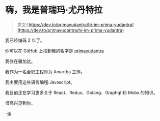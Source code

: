 # 嗨，我是普瑞玛·尤丹特拉

> 原文:[https://dev.to/primayudantra/hi-im-prima-yudantra](https://dev.to/primayudantra/hi-im-prima-yudantra)

我已经编码 2 年了。

你可以在 GitHub 上找到我的名字是 [primayudantra](https://github.com/primayudantra)

我住在雅加达。

我作为一名全职工程师为 Amartha 工作。

我主要用这些语言编程:Javascript。

我目前正在学习更多关于 React、Redux、Golang、Graphql 和 Mobx 的知识。

很高兴见到你。

-派